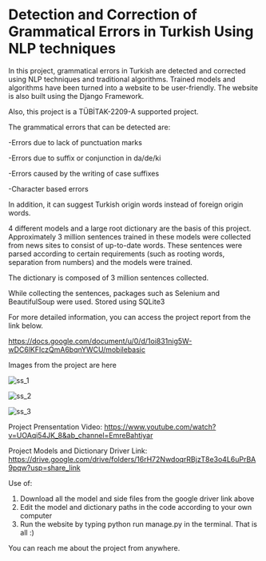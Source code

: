 # Detection and Correction of Grammatical Errors in Turkish Using NLP techniques

In this project, grammatical errors in Turkish are detected and corrected using NLP techniques and traditional algorithms. Trained models and algorithms have been turned into a website to be user-friendly. The website is also built using the Django Framework.

Also, this project is a TÜBİTAK-2209-A supported project.

The grammatical errors that can be detected are:

-Errors due to lack of punctuation marks

-Errors due to suffix or conjunction in da/de/ki

-Errors caused by the writing of case suffixes

-Character based errors

In addition, it can suggest Turkish origin words instead of foreign origin words.

4 different models and a large root dictionary are the basis of this project.
Approximately 3 million sentences trained in these models were collected from news sites to consist of up-to-date words. These sentences were parsed according to certain requirements (such as rooting words, separation from numbers) and the models were trained.

The dictionary is composed of 3 million sentences collected.

While collecting the sentences, packages such as Selenium and BeautifulSoup were used. Stored using SQLite3

For more detailed information, you can access the project report from the link below.

https://docs.google.com/document/u/0/d/1oi831nig5W-wDC6lKFIczQmA6bqnYWCU/mobilebasic

Images from the project are here

![ss_1](https://user-images.githubusercontent.com/46243758/207122225-9b713abc-1948-4ddf-8c07-8fdd970f60a7.png)

![ss_2](https://user-images.githubusercontent.com/46243758/207122236-ac600aaf-1733-4709-9198-e430dc729f93.png)

![ss_3](https://user-images.githubusercontent.com/46243758/207122249-758585a0-9cdb-4067-87ac-d397a0c12b1d.png)

Project Prensentation Video:
https://www.youtube.com/watch?v=UOAqi54JK_8&ab_channel=EmreBahtiyar

Project Models and Dictionary Driver Link:
https://drive.google.com/drive/folders/16rH72NwdoqrRBjzT8e3o4L6uPrBA9pqw?usp=share_link

Use of:
1) Download all the model and side files from the google driver link above
2) Edit the model and dictionary paths in the code according to your own computer
3) Run the website by typing python run manage.py in the terminal. 
That is all :)

You can reach me about the project from anywhere.
 


